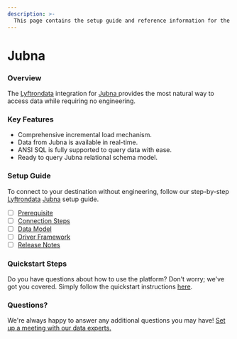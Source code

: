 ```yaml
---
description: >-
  This page contains the setup guide and reference information for the Jubna source connector.
---
```


# Jubna

### Overview

The [Lyftrondata](https://www.lyftrondata.com/) integration for [Jubna](https://www.lyftrondata.com/integration/jubna/)[ ](https://www.lyftrondata.com/integration/jubna/)provides the most natural way to access data while requiring no engineering.

### Key Features

* Comprehensive incremental load mechanism.
* Data from Jubna is available in real-time.&#x20;
* ANSI SQL is fully supported to query data with ease.
* Ready to query Jubna relational schema model.

### Setup Guide

To connect to your destination without engineering, follow our step-by-step [Lyftrondata](https://www.lyftrondata.com/)  [Jubna](https://www.lyftrondata.com/integration/jubna/) setup guide.

* [ ] [Prerequisite](../../marketing-analytics/jubna/prerequisite.md)
* [ ] [Connection Steps](../../marketing-analytics/jubna/connection-steps.md)
* [ ] [Data Model](../../marketing-analytics/jubna/data-model/)
* [ ] [Driver Framework](../../marketing-analytics/jubna/driver-framework/)
* [ ] [Release Notes](../../marketing-analytics/jubna/release-notes.md)

### Quickstart Steps

Do you have questions about how to use the platform? Don't worry; we've got you covered. Simply follow the quickstart instructions [here](../../../quickstart-steps.md).

### Questions? <a href="#questions" id="questions"></a>

We're always happy to answer any additional questions you may have! [Set up a meeting with our data experts.](https://www.lyftrondata.com/book-a-meeting/)

